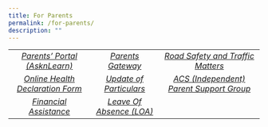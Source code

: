 ```yaml
---
title: For Parents
permalink: /for-parents/
description: ""
---
```

|   |   |   |
|:---:|:---:|:---:|
| <a href="/for-parents/parent-portal">  <i>Parents’ Portal (AsknLearn)</i></a>  |  <a href="/for-parents/parents-gateway/"> <i>Parents Gateway</i></a> | <a href="/for-parents/traffic-advisory/">  <i>Road Safety and Traffic Matters</i></a>  |
|  <a href="/for-parents/online-health-declaration-form/">  <i>Online Health Declaration Form</i></a> |  <a href="/for-parents/update-of-particulars/">  <i>Update of Particulars</i></a> | <a href="/for-parents/acsi-parent-support-group/">  <i>ACS (Independent) Parent Support Group</i></a>   |
|  <a href="/about-acs-independent/fee/financial-assistance/"> <i>Financial Assistance </i></a> |  <a href="/for-parents/leave-of-absence-loa/">  <i>Leave Of Absence (LOA)</i></a>  |      |